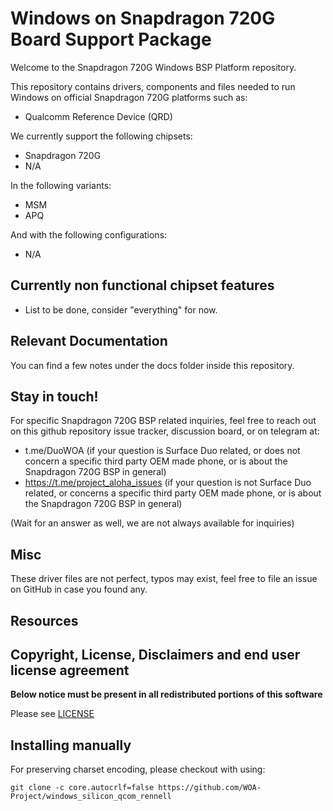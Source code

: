 # Windows on Snapdragon 720G Board Support Package

Welcome to the Snapdragon 720G Windows BSP Platform repository.

This repository contains drivers, components and files needed to run Windows on official Snapdragon 720G platforms such as:

- Qualcomm Reference Device (QRD)

We currently support the following chipsets:

- Snapdragon 720G
- N/A

In the following variants:

- MSM
- APQ

And with the following configurations:

- N/A

## Currently non functional chipset features

- List to be done, consider "everything" for now.

## Relevant Documentation

You can find a few notes under the docs folder inside this repository.

## Stay in touch!

For specific Snapdragon 720G BSP related inquiries, feel free to reach out on this github repository issue tracker, discussion board, or on telegram at:

- t.me/DuoWOA (if your question is Surface Duo related, or does not concern a specific third party OEM made phone, or is about the Snapdragon 720G BSP in general)
- https://t.me/project_aloha_issues (if your question is not Surface Duo related, or concerns a specific third party OEM made phone, or is about the Snapdragon 720G BSP in general)

(Wait for an answer as well, we are not always available for inquiries)

## Misc

These driver files are not perfect, typos may exist, feel free to file an issue on GitHub in case you found any.

## Resources

## Copyright, License, Disclaimers and end user license agreement

**Below notice must be present in all redistributed portions of this software**

Please see [LICENSE](LICENSE.md)

## Installing manually

For preserving charset encoding, please checkout with using:

```
git clone -c core.autocrlf=false https://github.com/WOA-Project/windows_silicon_qcom_rennell
```
